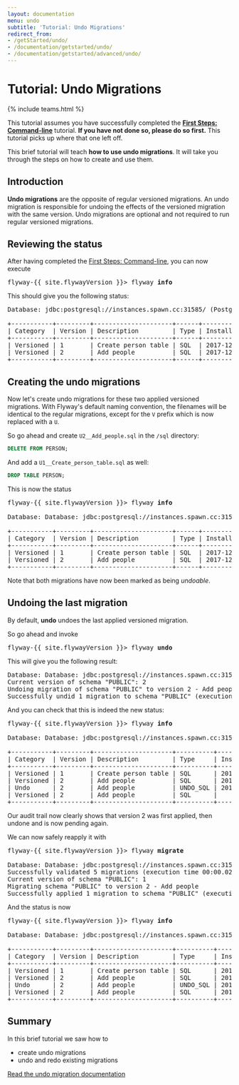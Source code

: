 ```yaml
---
layout: documentation
menu: undo
subtitle: 'Tutorial: Undo Migrations'
redirect_from:
- /getStarted/undo/
- /documentation/getstarted/undo/
- /documentation/getstarted/advanced/undo/
---
```

# Tutorial: Undo Migrations
{% include teams.html %}

This tutorial assumes you have successfully completed the [**First Steps: Command-line**](/documentation/getstarted/firststeps/commandline)
tutorial. **If you have not done so, please do so first.** This tutorial picks up where that one left off.

This brief tutorial will teach **how to use undo migrations**. It will take you through the
steps on how to create and use them.

## Introduction

**Undo migrations** are the opposite of regular versioned migrations. An undo migration is responsible for undoing the effects
of the versioned migration with the same version. Undo migrations are optional and not required to run regular versioned migrations.

## Reviewing the status

After having completed the [First Steps: Command-line](/documentation/getstarted/firststeps/commandline), you can now execute

<pre class="console"><span>flyway-{{ site.flywayVersion }}&gt;</span> flyway <strong>info</strong></pre>

This should give you the following status:

<pre class="console">Database: jdbc:postgresql://instances.spawn.cc:31585/ (PostgreSQL 11.0)

+-----------+---------+---------------------+------+---------------------+---------+----------+
| Category  | Version | Description         | Type | Installed On        | State   | Undoable |
+-----------+---------+---------------------+------+---------------------+---------+----------+
| Versioned | 1       | Create person table | SQL  | 2017-12-17 19:57:28 | Success | No       |
| Versioned | 2       | Add people          | SQL  | 2017-12-17 20:01:13 | Success | No       |
+-----------+---------+---------------------+------+---------------------+---------+----------+</pre>

## Creating the undo migrations

Now let's create undo migrations for these two applied versioned migrations. With Flyway's default naming convention,
the filenames will be identical to the regular migrations, except for the `V` prefix which is now replaced with a `U`.

So go ahead and create `U2__Add_people.sql` in the `/sql` directory:

```sql
DELETE FROM PERSON;
```

And add a `U1__Create_person_table.sql` as well:

```sql
DROP TABLE PERSON;
```

This is now the status

<pre class="console"><span>flyway-{{ site.flywayVersion }}&gt;</span> flyway <strong>info</strong>

Database: Database: jdbc:postgresql://instances.spawn.cc:31585/ (PostgreSQL 11.0)

+-----------+---------+---------------------+------+---------------------+---------+----------+
| Category  | Version | Description         | Type | Installed On        | State   | Undoable |
+-----------+---------+---------------------+------+---------------------+---------+----------+
| Versioned | 1       | Create person table | SQL  | 2017-12-17 19:57:28 | Success | Yes      |
| Versioned | 2       | Add people          | SQL  | 2017-12-17 20:01:13 | Success | Yes      |
+-----------+---------+---------------------+------+---------------------+---------+----------+</pre>

Note that both migrations have now been marked as being *undoable*.

## Undoing the last migration

By default, **undo** undoes the last applied versioned migration.

So go ahead and invoke

<pre class="console"><span>flyway-{{ site.flywayVersion }}&gt;</span> flyway <strong>undo</strong></pre>

This will give you the following result:

<pre class="console">Database: Database: jdbc:postgresql://instances.spawn.cc:31585/ (PostgreSQL 11.0)
Current version of schema "PUBLIC": 2
Undoing migration of schema "PUBLIC" to version 2 - Add people
Successfully undid 1 migration to schema "PUBLIC" (execution time 00:00.030s)</pre>

And you can check that this is indeed the new status:

<pre class="console"><span>flyway-{{ site.flywayVersion }}&gt;</span> flyway <strong>info</strong>

Database: Database: jdbc:postgresql://instances.spawn.cc:31585/ (PostgreSQL 11.0)

+-----------+---------+---------------------+----------+---------------------+---------+----------+
| Category  | Version | Description         | Type     | Installed On        | State   | Undoable |
+-----------+---------+---------------------+----------+---------------------+---------+----------+
| Versioned | 1       | Create person table | SQL      | 2017-12-17 19:57:28 | Success | Yes      |
| Versioned | 2       | Add people          | SQL      | 2017-12-17 20:01:13 | Undone  |          |
| Undo      | 2       | Add people          | UNDO_SQL | 2017-12-17 22:45:56 | Success |          |
| Versioned | 2       | Add people          | SQL      |                     | Pending | Yes      |
+-----------+---------+---------------------+----------+---------------------+---------+----------+</pre>

Our audit trail now clearly shows that version 2 was first applied, then undone and is now pending again.

We can now safely reapply it with

<pre class="console"><span>flyway-{{ site.flywayVersion }}&gt;</span> flyway <strong>migrate</strong>

Database: Database: jdbc:postgresql://instances.spawn.cc:31585/ (PostgreSQL 11.0)
Successfully validated 5 migrations (execution time 00:00.020s)
Current version of schema "PUBLIC": 1
Migrating schema "PUBLIC" to version 2 - Add people
Successfully applied 1 migration to schema "PUBLIC" (execution time 00:00.017s)</pre>

And the status is now

<pre class="console"><span>flyway-{{ site.flywayVersion }}&gt;</span> flyway <strong>info</strong>

Database: Database: jdbc:postgresql://instances.spawn.cc:31585/ (PostgreSQL 11.0)

+-----------+---------+---------------------+----------+---------------------+---------+----------+
| Category  | Version | Description         | Type     | Installed On        | State   | Undoable |
+-----------+---------+---------------------+----------+---------------------+---------+----------+
| Versioned | 1       | Create person table | SQL      | 2017-12-17 19:57:28 | Success | Yes      |
| Versioned | 2       | Add people          | SQL      | 2017-12-17 20:01:13 | Undone  |          |
| Undo      | 2       | Add people          | UNDO_SQL | 2017-12-17 22:45:56 | Success |          |
| Versioned | 2       | Add people          | SQL      | 2017-12-17 22:50:49 | Success | Yes      |
+-----------+---------+---------------------+----------+---------------------+---------+----------+</pre>

## Summary

In this brief tutorial we saw how to
- create undo migrations
- undo and redo existing migrations

<p class="next-steps">
    <a class="btn btn-primary" href="/documentation/concepts/migrations#undo-migrations">Read the undo migration documentation <i class="fa fa-arrow-right"></i></a>
</p>

